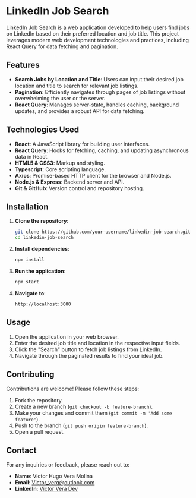 # LinkedIn Job Search

LinkedIn Job Search is a web application developed to help users find jobs on LinkedIn based on their preferred location and job title. This project leverages modern web development technologies and practices, including React Query for data fetching and pagination.

## Features

- **Search Jobs by Location and Title**: Users can input their desired job location and title to search for relevant job listings.
- **Pagination**: Efficiently navigates through pages of job listings without overwhelming the user or the server.
- **React Query**: Manages server-state, handles caching, background updates, and provides a robust API for data fetching.

## Technologies Used

- **React**: A JavaScript library for building user interfaces.
- **React Query**: Hooks for fetching, caching, and updating asynchronous data in React.
- **HTML5 & CSS3**: Markup and styling.
- **Typescript**: Core scripting language.
- **Axios**: Promise-based HTTP client for the browser and Node.js.
- **Node.js & Express**: Backend server and API.
- **Git & GitHub**: Version control and repository hosting.

## Installation

1. **Clone the repository**:
    ```sh
    git clone https://github.com/your-username/linkedin-job-search.git
    cd linkedin-job-search
    ```

2. **Install dependencies**:
    ```sh
    npm install
    ```

3. **Run the application**:
    ```sh
    npm start
    ```

4. **Navigate to**:
    ```
    http://localhost:3000
    ```

## Usage

1. Open the application in your web browser.
2. Enter the desired job title and location in the respective input fields.
3. Click the "Search" button to fetch job listings from LinkedIn.
4. Navigate through the paginated results to find your ideal job.

## Contributing

Contributions are welcome! Please follow these steps:

1. Fork the repository.
2. Create a new branch (`git checkout -b feature-branch`).
3. Make your changes and commit them (`git commit -m 'Add some feature'`).
4. Push to the branch (`git push origin feature-branch`).
5. Open a pull request.

## Contact

For any inquiries or feedback, please reach out to:

- **Name**: Victor Hugo Vera Molina
- **Email**: Victor_verq@outlook.com
- **LinkedIn**: <a href="https://www.linkedin.com/in/victor-vera-dev/">Victor Vera Dev</a>
